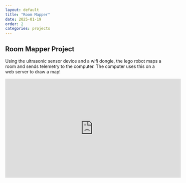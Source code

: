 ```yaml
---
layout: default
title: "Room Mapper"
date: 2025-01-19
order: 2
categories: projects
---
```


## Room Mapper Project
Using the ultrasonic sensor device and a wifi dongle, the lego robot maps a room and sends telemetry to the computer. The computer uses this on a web server to draw a map!

<div class="videoWrapper"><iframe width="560" height="315" src="https://www.youtube.com/embed/hZLGmMj3jj4&t=102s" frameborder="0" allowfullscreen></iframe></div>